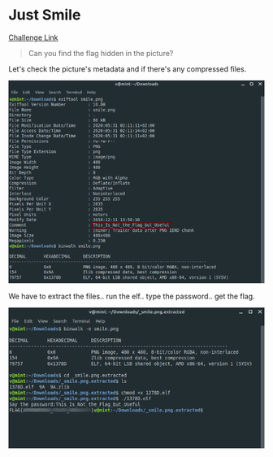 **Just Smile**
===================  
[Challenge Link](https://s3-eu-west-1.amazonaws.com/hubchallenges/Forensics/smile.png)  

> Can you find the flag hidden in the picture?  

Let's check the picture's metadata and if there's any compressed files.

![](images/just-smile.png)  

We have to extract the files.. run the elf.. type the password.. get the flag.

![](images/just-smile2.png)  
